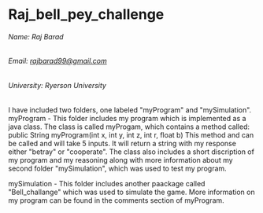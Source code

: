 # Raj_bell_pey_challenge
###### Name: Raj Barad
###### Email: rajbarad99@gmail.com
###### University: Ryerson University

I have included two folders, one labeled "myProgram" and "mySimulation".
myProgram - This folder includes my program which is implemented as a java class. The class is called myProgam, which contains 
            a method called: public String myProgram(int x, int y, int z, int r, float b)
            This method and can be called and will take 5 inputs. It will return a string with my response either "betray" 
            or "cooperate".
            The class also includes a short discription of my program and my reasoning along with more information about my
            second folder "mySimulation", which was used to test my program.

mySimulation  - This folder includes another paackage called "Bell_challange" which was used to simulate the game. More 
                information on my program can be found in the comments section of myProgram.
           
       
            
